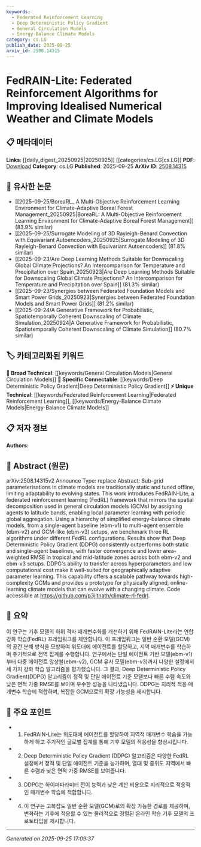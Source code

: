 ```yaml
---
keywords:
  - Federated Reinforcement Learning
  - Deep Deterministic Policy Gradient
  - General Circulation Models
  - Energy-Balance Climate Models
category: cs.LG
publish_date: 2025-09-25
arxiv_id: 2508.14315
---
```


<!-- KEYWORD_LINKING_METADATA:
{
  "processed_timestamp": "2025-09-25T17:09:37.321646",
  "vocabulary_version": "1.0",
  "selected_keywords": [
    "Federated Reinforcement Learning",
    "Deep Deterministic Policy Gradient",
    "General Circulation Models",
    "Energy-Balance Climate Models"
  ],
  "rejected_keywords": [],
  "similarity_scores": {
    "Federated Reinforcement Learning": 0.78,
    "Deep Deterministic Policy Gradient": 0.82,
    "General Circulation Models": 0.8,
    "Energy-Balance Climate Models": 0.77
  },
  "extraction_method": "AI_prompt_based",
  "budget_applied": true,
  "candidates_json": {
    "candidates": [
      {
        "surface": "Federated Reinforcement Learning",
        "canonical": "Federated Reinforcement Learning",
        "aliases": [
          "FedRL"
        ],
        "category": "unique_technical",
        "rationale": "Federated Reinforcement Learning is a novel approach that combines federated learning with reinforcement learning, enhancing adaptability in climate models.",
        "novelty_score": 0.75,
        "connectivity_score": 0.68,
        "specificity_score": 0.82,
        "link_intent_score": 0.78
      },
      {
        "surface": "Deep Deterministic Policy Gradient",
        "canonical": "Deep Deterministic Policy Gradient",
        "aliases": [
          "DDPG"
        ],
        "category": "specific_connectable",
        "rationale": "DDPG is a well-known reinforcement learning algorithm that can be linked to other works on policy gradient methods.",
        "novelty_score": 0.55,
        "connectivity_score": 0.87,
        "specificity_score": 0.79,
        "link_intent_score": 0.82
      },
      {
        "surface": "General Circulation Models",
        "canonical": "General Circulation Models",
        "aliases": [
          "GCMs"
        ],
        "category": "broad_technical",
        "rationale": "General Circulation Models are fundamental in climate modeling and provide a basis for connecting various climate studies.",
        "novelty_score": 0.45,
        "connectivity_score": 0.92,
        "specificity_score": 0.7,
        "link_intent_score": 0.8
      },
      {
        "surface": "Energy-Balance Climate Models",
        "canonical": "Energy-Balance Climate Models",
        "aliases": [
          "EBCMs"
        ],
        "category": "unique_technical",
        "rationale": "Energy-Balance Climate Models are specific to climate studies and offer a unique perspective on model simplification.",
        "novelty_score": 0.68,
        "connectivity_score": 0.65,
        "specificity_score": 0.85,
        "link_intent_score": 0.77
      }
    ],
    "ban_list_suggestions": [
      "parameter learning",
      "offline tuning"
    ]
  },
  "decisions": [
    {
      "candidate_surface": "Federated Reinforcement Learning",
      "resolved_canonical": "Federated Reinforcement Learning",
      "decision": "linked",
      "scores": {
        "novelty": 0.75,
        "connectivity": 0.68,
        "specificity": 0.82,
        "link_intent": 0.78
      }
    },
    {
      "candidate_surface": "Deep Deterministic Policy Gradient",
      "resolved_canonical": "Deep Deterministic Policy Gradient",
      "decision": "linked",
      "scores": {
        "novelty": 0.55,
        "connectivity": 0.87,
        "specificity": 0.79,
        "link_intent": 0.82
      }
    },
    {
      "candidate_surface": "General Circulation Models",
      "resolved_canonical": "General Circulation Models",
      "decision": "linked",
      "scores": {
        "novelty": 0.45,
        "connectivity": 0.92,
        "specificity": 0.7,
        "link_intent": 0.8
      }
    },
    {
      "candidate_surface": "Energy-Balance Climate Models",
      "resolved_canonical": "Energy-Balance Climate Models",
      "decision": "linked",
      "scores": {
        "novelty": 0.68,
        "connectivity": 0.65,
        "specificity": 0.85,
        "link_intent": 0.77
      }
    }
  ]
}
-->

# FedRAIN-Lite: Federated Reinforcement Algorithms for Improving Idealised Numerical Weather and Climate Models

## 📋 메타데이터

**Links**: [[daily_digest_20250925|20250925]] [[categories/cs.LG|cs.LG]]
**PDF**: [Download](https://arxiv.org/pdf/2508.14315.pdf)
**Category**: cs.LG
**Published**: 2025-09-25
**ArXiv ID**: [2508.14315](https://arxiv.org/abs/2508.14315)

## 🔗 유사한 논문
- [[2025-09-25/BoreaRL_ A Multi-Objective Reinforcement Learning Environment for Climate-Adaptive Boreal Forest Management_20250925|BoreaRL: A Multi-Objective Reinforcement Learning Environment for Climate-Adaptive Boreal Forest Management]] (83.9% similar)
- [[2025-09-25/Surrogate Modeling of 3D Rayleigh-Benard Convection with Equivariant Autoencoders_20250925|Surrogate Modeling of 3D Rayleigh-Benard Convection with Equivariant Autoencoders]] (81.8% similar)
- [[2025-09-23/Are Deep Learning Methods Suitable for Downscaling Global Climate Projections? An Intercomparison for Temperature and Precipitation over Spain_20250923|Are Deep Learning Methods Suitable for Downscaling Global Climate Projections? An Intercomparison for Temperature and Precipitation over Spain]] (81.3% similar)
- [[2025-09-23/Synergies between Federated Foundation Models and Smart Power Grids_20250923|Synergies between Federated Foundation Models and Smart Power Grids]] (81.2% similar)
- [[2025-09-24/A Generative Framework for Probabilistic, Spatiotemporally Coherent Downscaling of Climate Simulation_20250924|A Generative Framework for Probabilistic, Spatiotemporally Coherent Downscaling of Climate Simulation]] (80.7% similar)

## 🏷️ 카테고리화된 키워드
**🧠 Broad Technical**: [[keywords/General Circulation Models|General Circulation Models]]
**🔗 Specific Connectable**: [[keywords/Deep Deterministic Policy Gradient|Deep Deterministic Policy Gradient]]
**⚡ Unique Technical**: [[keywords/Federated Reinforcement Learning|Federated Reinforcement Learning]], [[keywords/Energy-Balance Climate Models|Energy-Balance Climate Models]]

## 📋 저자 정보

**Authors:** 

## 📄 Abstract (원문)

arXiv:2508.14315v2 Announce Type: replace 
Abstract: Sub-grid parameterisations in climate models are traditionally static and tuned offline, limiting adaptability to evolving states. This work introduces FedRAIN-Lite, a federated reinforcement learning (FedRL) framework that mirrors the spatial decomposition used in general circulation models (GCMs) by assigning agents to latitude bands, enabling local parameter learning with periodic global aggregation. Using a hierarchy of simplified energy-balance climate models, from a single-agent baseline (ebm-v1) to multi-agent ensemble (ebm-v2) and GCM-like (ebm-v3) setups, we benchmark three RL algorithms under different FedRL configurations. Results show that Deep Deterministic Policy Gradient (DDPG) consistently outperforms both static and single-agent baselines, with faster convergence and lower area-weighted RMSE in tropical and mid-latitude zones across both ebm-v2 and ebm-v3 setups. DDPG's ability to transfer across hyperparameters and low computational cost make it well-suited for geographically adaptive parameter learning. This capability offers a scalable pathway towards high-complexity GCMs and provides a prototype for physically aligned, online-learning climate models that can evolve with a changing climate. Code accessible at https://github.com/p3jitnath/climate-rl-fedrl.

## 📝 요약

이 연구는 기후 모델의 하위 격자 매개변수화를 개선하기 위해 FedRAIN-Lite라는 연합 강화 학습(FedRL) 프레임워크를 제안합니다. 이 프레임워크는 일반 순환 모델(GCM)의 공간 분해 방식을 모방하여 위도대에 에이전트를 할당하고, 지역 매개변수를 학습하며 주기적으로 전역 집계를 수행합니다. 연구에서는 단일 에이전트 기반 모델(ebm-v1)부터 다중 에이전트 앙상블(ebm-v2), GCM 유사 모델(ebm-v3)까지 다양한 설정에서 세 가지 강화 학습 알고리즘을 평가했습니다. 그 결과, Deep Deterministic Policy Gradient(DDPG) 알고리즘이 정적 및 단일 에이전트 기준 모델보다 빠른 수렴 속도와 낮은 면적 가중 RMSE를 보이며 우수한 성능을 나타냈습니다. DDPG는 지리적 적응 매개변수 학습에 적합하며, 복잡한 GCM으로의 확장 가능성을 제시합니다.

## 🎯 주요 포인트

- 1. FedRAIN-Lite는 위도대에 에이전트를 할당하여 지역적 매개변수 학습을 가능하게 하고 주기적인 글로벌 집계를 통해 기후 모델의 적응성을 향상시킵니다.
- 2. Deep Deterministic Policy Gradient (DDPG) 알고리즘은 다양한 FedRL 설정에서 정적 및 단일 에이전트 기준을 능가하며, 열대 및 중위도 지역에서 빠른 수렴과 낮은 면적 가중 RMSE를 보여줍니다.
- 3. DDPG는 하이퍼파라미터 전이 능력과 낮은 계산 비용으로 지리적으로 적응적인 매개변수 학습에 적합합니다.
- 4. 이 연구는 고복잡도 일반 순환 모델(GCM)로의 확장 가능한 경로를 제공하며, 변화하는 기후에 적응할 수 있는 물리적으로 정렬된 온라인 학습 기후 모델의 프로토타입을 제시합니다.


---

*Generated on 2025-09-25 17:09:37*